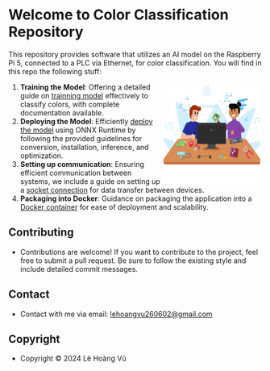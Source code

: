 # Welcome to Color Classification Repository

This repository provides software that utilizes an AI model on the Raspberry Pi 5, connected to a PLC via Ethernet, for color classification. You will find in this repo the following stuff:

<a><img align="right" width="200" height="200" src="https://github.com/leehoanzu/color-classification/blob/main/screen-shots/panel.png"></a>

1. **Training the Model**: Offering a detailed guide on [trainning model](https://github.com/leehoanzu/color-classification/blob/main/docs/train.md) effectively to classify colors, with complete documentation available.
2. **Deploying the Model**: Efficiently [deploy the model](https://github.com/leehoanzu/color-classification/blob/main/docs/deploy.md) using ONNX Runtime by following the provided guidelines for conversion, installation, inference, and optimization.
3.  **Setting up communication**: Ensuring efficient communication between systems, we include a guide on setting up a [socket connection](https://github.com/leehoanzu/color-classification/blob/main/docs/socket.md) for data transfer between devices.
4. **Packaging into Docker**: Guidance on packaging the application into a [Docker container](https://github.com/leehoanzu/color-classification/blob/main/docs/packages.md) for ease of deployment and scalability.

## Contributing

* Contributions are welcome! If you want to contribute to the project, feel free to submit a pull request. Be sure to follow the existing style and include detailed commit messages.

## Contact

* Contact with me via email: lehoangvu260602@gmail.com

## Copyright

* Copyright &#169; 2024 Lê Hoàng Vũ